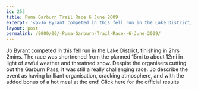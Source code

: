 ```yaml
---
id: 253
title: Puma Garburn Trail Race 6 June 2009
excerpt: '<p>Jo Byrant competed in this fell run in the Lake District, finishing in 2hrs 2mins. The race was shortnened from the planned 15mi to about 12mi in light of awful weather and threatned snow. Despite the organisers cutting out the Garburn Pass, it was still a really challenging race. Jo describe the event as having brilliant organisation, cracking atmosphere, and with the added bonus of a hot meal at the end! Click here for the official results</p>'
layout: post
permalink: /0000/00/-Puma-Garburn-Trail-Race--6-June-2009/
---
```

Jo Byrant competed in this fell run in the Lake District, finishing in 2hrs 2mins. The race was shortnened from the planned 15mi to about 12mi in light of awful weather and threatned snow. Despite the organisers cutting out the Garburn Pass, it was still a really challenging race. Jo describe the event as having brilliant organisation, cracking atmosphere, and with the added bonus of a hot meal at the end! Click here for the official results